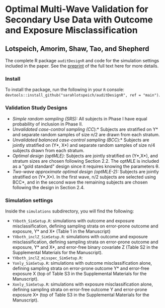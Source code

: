 # Optimal Multi-Wave Validation for Secondary Use Data with Outcome and Exposure Misclassification
## Lotspeich, Amorim, Shaw, Tao, and Shepherd
The complete R package `auditDesignR` and code for the simulation settings included in the paper. See the [preprint](https://arxiv.org/abs/2108.13263) of the full text here for more details.

### Install
To install the package, run the following in your `R` console: `devtools::install_github("sarahlotspeich/auditDesignR", ref = "main")`.

### Validation Study Designs

  - *Simple random sampling (SRS):* All subjects in Phase I have equal probability of inclusion in Phase II.
  - *Unvalidated case-control sampling (CC*):* Subjects are stratified on Y* and separate random samples of size n/2 are drawn from each stratum.
  - *Unvalidated balanced case-control sampling (BCC*):* Subjects are jointly stratified on (Y*, X*) and separate random samples of size n/4 subjects drawn from each stratum. 
  - *Optimal design (optMLE):* Subjects are jointly stratified on (Y*,X*), and stratum sizes are chosen following Section 2.2. The optMLE is included as a "gold standard" design since it requires knowing the parameters θ.
  - *Two-wave approximate optimal design (optMLE-2):* Subjects are jointly stratified on (Y*,X*). In the first wave, n/2 subjects are selected using BCC*, and in the second wave the remaining subjects are chosen following the design in Section 2.4.

### Simulation settings 
Inside the `simulations` subdirectory, you will find the following: 

  - `YXboth_SimSetup.R`: simulations with outcome and exposure misclassification, defining sampling strata on error-prone outcome and exposure, Y* and X* (Table 1 in the Manuscript)
  - `YXboth_inclZ_SimSetup.R`: simulations with outcome and exposure misclassification, defining sampling strata on error-prone outcome and exposure, Y* and X*, and error-free binary covariate Z (Table S2 in the Supplemental Materials for the Manuscript).
  - `YXboth_inclZ_misspec_SimSetup.R`: 
  - `Yonly_SimSetup.R`: simulations with outcome misclassification alone, defining sampling strata on error-prone outcome Y* and error-free exposure X (top of Table S3 in the Supplemental Materials for the Manuscript).
  - `Xonly_SimSetup.R`: simulations with exposure misclassification alone, defining sampling strata on error-free outcome Y and error-prone exposure X* (top of Table S3 in the Supplemental Materials for the Manuscript).
